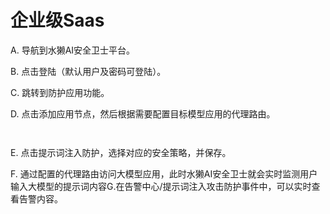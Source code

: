 # 企业级Saas

A. 导航到水獭AI安全卫士平台。

B. 点击登陆（默认用户及密码可登陆）。

C. 跳转到防护应用功能。

D. 点击添加应用节点，然后根据需要配置目标模型应用的代理路由。

<figure><img src="https://icn0tdp1q83o.feishu.cn/space/api/box/stream/download/asynccode/?code=NjY3ZjA5MDA0YzU0N2M3NmM0Y2Q0YjRmZDBjOTQ5OGNfR2xHVmpHQjdnRlJYaXVCcEQxODIxVldpT3h5cUtZYURfVG9rZW46U2RNR2JtTjVab2g3ajF4d2E4Z2NxUTVKbk1lXzE3NTEwMDI5NDU6MTc1MTAwNjU0NV9WNA" alt=""><figcaption></figcaption></figure>

<figure><img src="https://icn0tdp1q83o.feishu.cn/space/api/box/stream/download/asynccode/?code=M2Q5ZGFjOGIzMGMzZmEyMmVmZWI4MGI1NWFlOGUwZmJfWjR0UlBGQzNuUWZJNXBIWG41TmRuekJyVnhic2xiZEhfVG9rZW46U2RNR2JtTjVab2g3ajF4d2E4Z2NxUTVKbk1lXzE3NTA5NDM4NzM6MTc1MDk0NzQ3M19WNA" alt=""><figcaption></figcaption></figure>

E. 点击提示词注入防护，选择对应的安全策略，并保存。

F. 通过配置的代理路由访问大模型应用，此时水獭AI安全卫士就会实时监测用户输入大模型的提示词内容G.在告警中心/提示词注入攻击防护事件中，可以实时查看告警内容。

<figure><img src="https://icn0tdp1q83o.feishu.cn/space/api/box/stream/download/asynccode/?code=MDg2ZTI4YjU5Y2FhMTdhZGMwZmM0ZjIxODA5YzNiYzhfRmsyQ2loUlJKeWkzeGxaQnFkRkxBcVAzckRZSnFIbFlfVG9rZW46V1NvZWJ5eXNqb2NMTDZ4NEdvUGNhRjNvbkJmXzE3NTEwMDI5NTc6MTc1MTAwNjU1N19WNA" alt=""><figcaption></figcaption></figure>



<figure><img src="https://icn0tdp1q83o.feishu.cn/space/api/box/stream/download/asynccode/?code=OThjMzhkM2E0MTc1NDI1MGMyNDBhMDViNGNjMDI4ZDNfOXdBQXF0SFpBTXd4aWQ2QVhVSkdOdzVGNnFGb3FoSGhfVG9rZW46V1NvZWJ5eXNqb2NMTDZ4NEdvUGNhRjNvbkJmXzE3NTA5NDM4NzM6MTc1MDk0NzQ3M19WNA" alt=""><figcaption></figcaption></figure>
